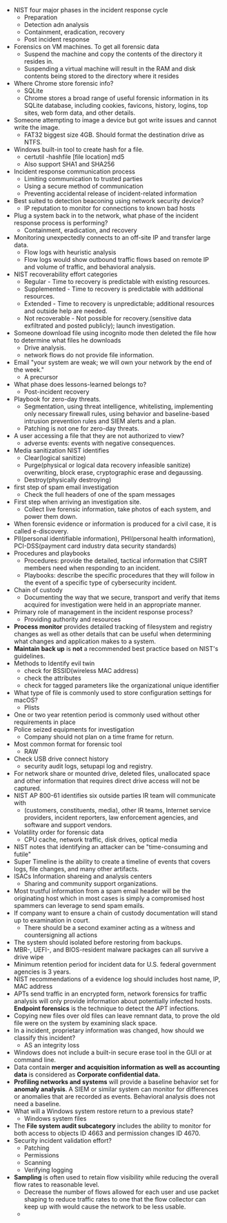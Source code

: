 * NIST four major phases in the incident response cycle
  * Preparation
  * Detection adn analysis
  * Containment, eradication, recovery
  * Post incident response
* Forensics on VM machines. To get all forensic data
  * Suspend the machine and copy the contents of the directory it resides in.
  * Suspending a virtual machine will result in the RAM and disk contents being stored
to the directory where it resides
* Where Chrome store forensic info?
  * SQLite
  * Chrome stores a broad range of useful forensic information in its SQLite database,
including cookies, favicons, history, logins, top sites, web form data, and other details.
* Someone attempting to image a device but got write issues and cannot write the image.
  * FAT32 biggest size 4GB. Should format the destination drive as NTFS.
* Windows built-in tool to create hash for a file.
  * certutil -hashfile [file location] md5 
  * Also support SHA1 and SHA256
* Incident response communication process
  *  Limiting communication to trusted parties
  *  Using a secure method of communication
  *  Preventing accidental release of incident-related information
* Best suited to detection beaconing using network security device?
  * IP reputation to monitor for connections
to known bad hosts
* Plug a system back in to the network, what phase of the incident response process is performing?
  * Containment, eradication, and recovery
* Monitoring unexpectedly connects to an off-site IP and transfer large data.
  * Flow logs with heuristic analysis
  * Flow logs would show outbound traffic flows based on remote IP and volume of traffic, and behavioral analysis.
* NIST recoverability effort categories
  * Regular - Time to recovery is predictable with existing resources.
  * Supplemented - Time to recovery is predictable with additional resources.
  * Extended - Time to recovery is unpredictable; additional resources and outside help are needed.
  * Not recoverable - Not possible for recovery.(sensitive data exfiltrated and posted publicly); launch investigation.
* Someone download file using incognito mode then deleted the file how to determine what files he downloads
  * Drive analysis.
  * network flows do not provide file information.
* Email "your system are weak; we will own your network by the end of the week."
  * A precursor
* What phase does lessons-learned belongs to?
  * Post-incident recovery
* Playbook for zero-day threats.
  * Segmentation, using threat intelligence, whitelisting, implementing only necessary firewall rules, using behavior and baseline-based intrusion prevention rules and SIEM alerts and a plan.
  * Patching is not one for zero-day threats.
* A user accessing a file that they are not authorized to view?
  * adverse events: events with negative consequences.
* Media sanitization NIST identifies
  * Clear(logical sanitize)
  * Purge(physical or logical data recovery infeasible sanitize) overwriting, block erase, cryptographic erase and degaussing.
  * Destroy(physically destroying)
* first step of spam email investigation
  * Check the full headers of one of the spam messages
* First step when arriving an investigation site.
  * Collect live forensic information, take photos of each system, and power them down.
* When forensic evidence or information is produced for a civil case, it is called e-discovery.
* PII(personal identifiable information), PHI(personal health information), PCI-DSS(payment card industry data security standards)
* Procedures and playbooks
  * Procedures: provide the detailed, tactical information that CSIRT members need when responding to an incident.
  * Playbooks: describe the specific procedures that they will follow in the event of a specific type of cybersecurity incident.
* Chain of custody 
  * Documenting the way that we secure, transport and verify that items acquired for investigation were held in an appropriate manner.
* Primary role of management in the incident response process?
  * Providing authority and resources
* **Process monitor** provides detailed tracking of filesystem and registry changes as well as other details that can be useful when determining what changes and application makes to a system.
* **Maintain back up** is **not** a recommended best practice based on NIST's guidelines.
* Methods to Identify evil twin 
  * check for BSSID(wireless MAC address)
  * check the attributes
  * check for tagged parameters like the organizational unique identifier
* What type of file is commonly used to store configuration settings for macOS?
  * Plists
* One or two year retention period is commonly used without other requirements in place
* Police seized equipments for investigation
  * Company should not plan on a time frame for return.
* Most common format for forensic tool
  * RAW
* Check USB drive connect history
  * security audit logs, setupapi log and registry.
* For network share or mounted drive, deleted files, unallocated space and other information that requires direct drive access will not be captured.
* NIST AP 800-61 identifies six outside parties IR team will communicate with
  * (customers, constituents, media), other IR teams, Internet service providers, incident reporters, law enforcement agencies, and software and support vendors.
* Volatility order for forensic data
  * CPU cache, network traffic, disk drives, optical media
* NIST notes that identifying an attacker can be "time-consuming and futile"
* Super Timeline is the ability to create a timeline of events that covers logs, file changes, and many other artifacts.
* ISACs Information shareing and analysis centers
  * Sharing and community support organizations.
* Most trustful information from a spam email header will be the originating host which in most cases is simply a compromised host spammers can leverage to send spam emails.
* If company want to ensure a chain of custody documentation will stand up to examination in court.
  * There should be a second examiner acting as a witness and countersigning all actions
* The system should isolated before restoring from backups.
* MBR-, UEFI-, and BIOS-resident malware packages can all survive a drive wipe
* Minimum retention period for incident data for U.S. federal government agencies is 3 years.
* NIST recommendations of a evidence log should includes host name, IP, MAC address
* APTs send traffic in an encrypted form, network forensics for traffic analysis will only provide information about potentially infected hosts. **Endpoint forensics** is the technique to detect the APT infections.
* Copying new files over old files can leave remnant data, to prove the old file were on the system by examining slack space.
* In a incident, proprietary information was changed, how should we classify this incident?
  * AS an integrity loss
* Windows does not include a built-in secure erase tool in the GUI or at command line.
* Data contain **merger and acquisition information as well as accounting data** is considered as **Corporate confidential data.**
* **Profiling networks and systems** will provide a baseline behavior set for **anomaly analysis**. A SIEM or similar system can monitor for differences or anomalies that are recorded as events. Behavioral analysis does not need a baseline.
* What will a Windows system restore return to a previous state?
  * Windows system files
* The **File system audit  subcategory** includes the ability to monitor for both access to objects ID 4663 and permission changes ID 4670.
* Security incident validation effort?
  * Patching
  * Permissions
  * Scanning
  * Verifying logging
* **Sampling** is often used to retain flow visibility while reducing the overall flow rates to reasonable level.
  * Decrease the number of flows allowed for each user and use packet shaping to reduce traffic rates to one that the flow collector can keep up with would cause the network to be less usable.
  * 